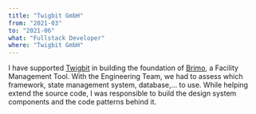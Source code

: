```yaml
---
title: "Twigbit GmbH"
from: "2021-03"
to: "2021-06"
what: "Fullstack Developer"
where: "Twigbit GmbH"
---
```


I have supported [Twigbit](https://twigbit.com/) in building the foundation of [Brimo](https://brimo.io/), a Facility Management Tool. With the Engineering Team, we had to assess which framework, state management system, database,… to use. While helping extend the source code, I was responsible to build the design system components and the code patterns behind it.
